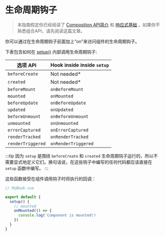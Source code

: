 # 生命周期钩子

> 本指南假定你已经阅读了 [Composition API简介](composition-api-introduction.html) 和 [响应式基础](reactivity-fundamentals.html) 。如果你不熟悉组合API，请先阅读这篇文章。

你可以通过在生命周期钩子前面加上“on”来访问组件的生命周期钩子。

下表包含如何在 [setup()](composition-api-setup.html) 内部调用生命周期钩子:

|    选项 API       | Hook inside inside `setup` |
| ----------------- | -------------------------- |
| `beforeCreate`    | Not needed\*               |
| `created`         | Not needed\*               |
| `beforeMount`     | `onBeforeMount`            |
| `mounted`         | `onMounted`                |
| `beforeUpdate`    | `onBeforeUpdate`           |
| `updated`         | `onUpdated`                |
| `beforeUnmount`   | `onBeforeUnmount`          |
| `unmounted`       | `onUnmounted`              |
| `errorCaptured`   | `onErrorCaptured`          |
| `renderTracked`   | `onRenderTracked`          |
| `renderTriggered` | `onRenderTriggered`        |

:::tip
因为 `setup` 是围绕 `beforeCreate` 和 `created` 生命周期钩子运行的，所以不需要显式地定义它们。换句话说，在这些钩子中编写的任何代码都应该直接在 `setup` 函数中编写。
:::

这些函数接受在组件调用钩子时将执行的回调：

```js
// MyBook.vue

export default {
  setup() {
    // mounted
    onMounted(() => {
      console.log('Component is mounted!)
    })
  }
}
```
